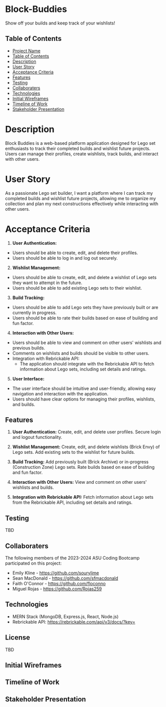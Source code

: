 # Block-Buddies
Show off your builds and keep track of your wishlists!

## Table of Contents

- [Project Name](#Block-Buddies)
- [Table of Contents](#table-of-contents)
- [Description](#description)
- [User Story](#user-story)
- [Acceptance Criteria](#acceptance-criteria)
- [Features](#features)
- [Testing](#testing)
- [Collaboraters](#collaboraters)
- [Technologies](#technologies)
- [Initial Wireframes](#initial-wireframes)
- [Timeline of Work](#timeline-of-work)
- [Stakeholder Presentation](#stakeholder-presentation)

# Description

Block Buddies is a web-based platform application designed for Lego set enthusiasts to track their completed builds and wishlist future projects. Users can manage their profiles, create wishlists, track builds, and interact with other users.

# User Story

As a passionate Lego set builder, I want a platform where I can track my completed builds and wishlist future projects, allowing me to organize my collection and plan my next constructions effectively while interacting with other users.

# Acceptance Criteria

1. **User Authentication:**
- Users should be able to create, edit, and delete their profiles.
- Users should be able to log in and log out securely.

2. **Wishlist Management:**
- Users should be able to create, edit, and delete a wishlist of Lego sets they want to attempt in the future.
- Users should be able to add existing Lego sets to their wishlist.

3. **Build Tracking:**
- Users should be able to add Lego sets they have previously built or are currently in progress.
- Users should be able to rate their builds based on ease of building and fun factor.

4. **Interaction with Other Users:**
- Users should be able to view and comment on other users' wishlists and previous builds.
- Comments on wishlists and builds should be visible to other users.
- Integration with Rebrickable API:
    - The application should integrate with the Rebrickable API to fetch information about Lego sets, including set details and ratings.

5. **User Interface:**
- The user interface should be intuitive and user-friendly, allowing easy navigation and interaction with the application.
- Users should have clear options for managing their profiles, wishlists, and builds.

## Features

1. **User Authentication:** Create, edit, and delete user profiles. Secure login and logout functionality.

2. **Wishlist Management:** Create, edit, and delete wishlists (Brick Envy) of Lego sets. Add existing sets to the wishlist for future builds.

3. **Build Tracking:** Add previously built (Brick Archive) or in-progress (Construction Zone) Lego sets. Rate builds based on ease of building and fun factor.

4. **Interaction with Other Users:** View and comment on other users' wishlists and builds.

5. **Integration with Rebrickable API:** Fetch information about Lego sets from the Rebrickable API, including set details and ratings.

## Testing
TBD

## Collaboraters

The following members of the 2023-2024 ASU Coding Bootcamp participated on this project:
- Emily Kline - https://github.com/sourylime
- Sean MacDonald - https://github.com/sfmacdonald
- Faith O'Connor - https://github.com/floconno
- Miguel Rojas - https://github.com/Rojas259

## Technologies

- MERN Stack (MongoDB, Express.js, React, Node.js)
- Rebrickable API: https://rebrickable.com/api/v3/docs/?key=

## License
TBD

## Initial Wireframes

## Timeline of Work

## Stakeholder Presentation
